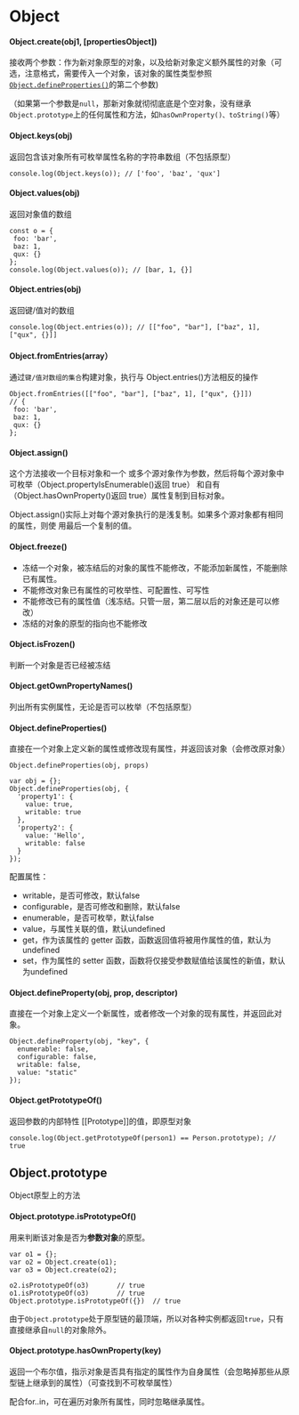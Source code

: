 # Object

#### Object.create(obj1, [propertiesObject])

接收两个参数：作为新对象原型的对象，以及给新对象定义额外属性的对象（可选，注意格式，需要传入一个对象，该对象的属性类型参照[`Object.defineProperties()`](https://developer.mozilla.org/zh-CN/docs/Web/JavaScript/Reference/Global_Objects/Object/defineProperties)的第二个参数)

（如果第一个参数是`null`，那新对象就彻彻底底是个空对象，没有继承`Object.prototype`上的任何属性和方法，如`hasOwnProperty()、toString()`等）

#### Object.keys(obj)

返回包含该对象所有可枚举属性名称的字符串数组（不包括原型）

```
console.log(Object.keys(o)); // ['foo', 'baz', 'qux']
```

#### Object.values(obj)

返回对象值的数组

```
const o = { 
 foo: 'bar', 
 baz: 1, 
 qux: {} 
}; 
console.log(Object.values(o)); // [bar, 1, {}]
```

#### Object.entries(obj)

返回键/值对的数组

```
console.log(Object.entries(o)); // [["foo", "bar"], ["baz", 1], ["qux", {}]]
```

#### Object.fromEntries(array）

通过`键/值对数组的集合`构建对象，执行与 Object.entries()方法相反的操作

```
Object.fromEntries([["foo", "bar"], ["baz", 1], ["qux", {}]])
// { 
 foo: 'bar', 
 baz: 1, 
 qux: {} 
}; 
```

#### Object.assign()

这个方法接收一个目标对象和一个 或多个源对象作为参数，然后将每个源对象中可枚举（Object.propertyIsEnumerable()返回 true） 和自有（Object.hasOwnProperty()返回 true）属性复制到目标对象。

Object.assign()实际上对每个源对象执行的是浅复制。如果多个源对象都有相同的属性，则使 用最后一个复制的值。

#### Object.freeze()

- 冻结一个对象，被冻结后的对象的属性不能修改，不能添加新属性，不能删除已有属性。
- 不能修改对象已有属性的可枚举性、可配置性、可写性
- 不能修改已有的属性值（浅冻结。只管一层，第二层以后的对象还是可以修改）
- 冻结的对象的原型的指向也不能修改

#### Object.isFrozen()

判断一个对象是否已经被冻结

#### Object.getOwnPropertyNames()

列出所有实例属性，无论是否可以枚举（不包括原型）

#### Object.defineProperties()

直接在一个对象上定义新的属性或修改现有属性，并返回该对象（会修改原对象）

```
Object.defineProperties(obj, props)
```

```
var obj = {};
Object.defineProperties(obj, {
  'property1': {
    value: true,
    writable: true
  },
  'property2': {
    value: 'Hello',
    writable: false
  }
});
```

配置属性：

- writable，是否可修改，默认false
- configurable，是否可修改和删除，默认false
- enumerable，是否可枚举，默认false
- value，与属性关联的值，默认undefined
- get，作为该属性的 getter 函数，函数返回值将被用作属性的值，默认为undefined
- set，作为属性的 setter 函数，函数将仅接受参数赋值给该属性的新值，默认为undefined

#### Object.defineProperty(obj, prop, descriptor)

直接在一个对象上定义一个新属性，或者修改一个对象的现有属性，并返回此对象。

```
Object.defineProperty(obj, "key", {
  enumerable: false,
  configurable: false,
  writable: false,
  value: "static"
});
```

#### Object.getPrototypeOf()

返回参数的内部特性 [[Prototype]]的值，即原型对象

```
console.log(Object.getPrototypeOf(person1) == Person.prototype); // true
```

## Object.prototype

Object原型上的方法

#### Object.prototype.isPrototypeOf()

用来判断该对象是否为**参数对象**的原型。

```
var o1 = {};
var o2 = Object.create(o1);
var o3 = Object.create(o2);

o2.isPrototypeOf(o3)       // true
o1.isPrototypeOf(o3)       // true
Object.prototype.isPrototypeOf({})  // true
```

由于`Object.prototype`处于原型链的最顶端，所以对各种实例都返回`true`，只有直接继承自`null`的对象除外。

#### Object.prototype.hasOwnProperty(key)

返回一个布尔值，指示对象是否具有指定的属性作为自身属性（会忽略掉那些从原型链上继承到的属性）（可查找到不可枚举属性）

配合for..in，可在遍历对象所有属性，同时忽略继承属性。